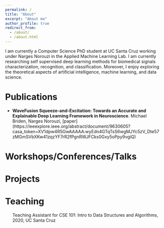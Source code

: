 ```yaml
---
permalink: /
title: "About"
excerpt: "About me"
author_profile: true
redirect_from: 
  - /about/
  - /about.html
---
```


I am currently a Computer Science PhD student at UC Santa Cruz working under Narges Norouzi in the Applied Machine Learning Lab. I am currently researching self supervised deep learning methods for biomedical signals characterization, recognition, and classification. Moreover, I enjoy exploring the theoretical aspects of artificial intelligence, machine learning, and data science. 

Publications
======
<ul>
  <li><strong> WaveFusion Squeeze-and-Excitation: Towards an Accurate and Explainable Deep Learning Framework in Neuroscience</strong>. Michael Briden, Narges Norouzi, [paper](https://ieeexplore.ieee.org/abstract/document/9630605?casa_token=XV1dpw4R5GwAAAAA:wyEdn4GTqTsS6wgMJYc5zV_Dte57zMGmSVbXKw41zqzYF7rR2fPgnRWJFCks0Gxy5oPpy9vgiQ)</strong></li>
</ul>

Workshops/Conferences/Talks
======


Projects
======


Teaching
======
<ul>
Teaching Assistant for CSE 101: Intro to Data Structures and Algorithms, 2020, UC Santa Cruz
</ul>
